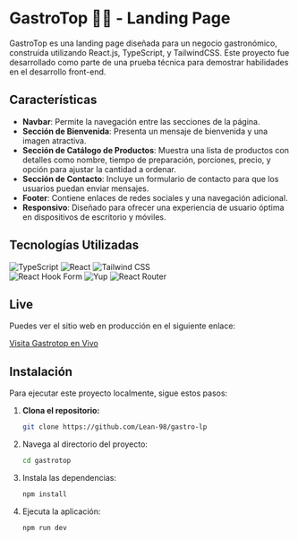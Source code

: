 # GastroTop 🧑‍🍳 - Landing Page

GastroTop es una landing page diseñada para un negocio gastronómico, construida utilizando React.js, TypeScript, y TailwindCSS. Este proyecto fue desarrollado como parte de una prueba técnica para demostrar habilidades en el desarrollo front-end.

## Características

- **Navbar**: Permite la navegación entre las secciones de la página.
- **Sección de Bienvenida**: Presenta un mensaje de bienvenida y una imagen atractiva.
- **Sección de Catálogo de Productos**: Muestra una lista de productos con detalles como nombre, tiempo de preparación, porciones, precio, y opción para ajustar la cantidad a ordenar.
- **Sección de Contacto**: Incluye un formulario de contacto para que los usuarios puedan enviar mensajes.
- **Footer**: Contiene enlaces de redes sociales y una navegación adicional.
- **Responsivo**: Diseñado para ofrecer una experiencia de usuario óptima en dispositivos de escritorio y móviles.

## Tecnologías Utilizadas

![TypeScript](https://img.shields.io/badge/TypeScript-%23007ACC.svg?style=for-the-badge&logo=typescript&logoColor=white)
![React](https://img.shields.io/badge/React-149eca?style=for-the-badge&logo=react&logoColor=fff)
![Tailwind CSS](https://img.shields.io/badge/Tailwind_CSS-38B2AC?style=for-the-badge&logo=tailwind-css&logoColor=white)  
![React Hook Form](https://img.shields.io/badge/React_Hook_Form-EC5990?style=for-the-badge&logo=react-hook-form&logoColor=fff)
![Yup](https://img.shields.io/badge/Yup-crimson?style=for-the-badge&logo=Yup&logoColor=fff)
![React Router](https://img.shields.io/badge/React_Router-000?style=for-the-badge&logo=reactrouter&logoColor=fff)

## Live

Puedes ver el sitio web en producción en el siguiente enlace:

[Visita Gastrotop en Vivo](https://gastro-famtfo674-leandros-projects-db13190f.vercel.app/)

## Instalación

Para ejecutar este proyecto localmente, sigue estos pasos:

1. **Clona el repositorio:**

   ```bash
   git clone https://github.com/Lean-98/gastro-lp
   ```

2. Navega al directorio del proyecto:

   ```bash
   cd gastrotop
   ```

3. Instala las dependencias:

   ```bash
   npm install
   ```

4. Ejecuta la aplicación:

   ```bash
   npm run dev
   ```
